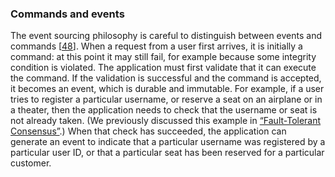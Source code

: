 ### Commands and events 
The event sourcing philosophy is careful to distinguish between events and commands
[[48](ch11.html#Mak2014ta)]. When a request from a
user first arrives, it is initially a command: at this point it may still fail, for example because
some integrity condition is violated. The application must first validate that it can execute the
command. If the validation is successful and the command is accepted, it becomes an event, which is
durable and immutable. For example, if a user tries to register a particular username, or reserve a seat on an airplane or
in a theater, then the application needs to check that the username or seat is not already taken.
(We previously discussed this example in [“Fault-Tolerant Consensus”](ch09.html#sec_consistency_consensus_ft).) When that check has
succeeded, the application can generate an event to indicate that a particular username was
registered by a particular user ID, or that a particular seat has been reserved for a particular
customer.